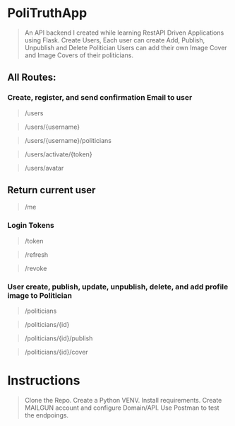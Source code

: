 # PoliTruthApp

> An API backend I created while learning RestAPI Driven Applications using Flask.
Create Users, Each user can create Add, Publish, Unpublish and Delete Politician
Users can add their own Image Cover and Image Covers of their politicians.


## All Routes:


### Create, register, and send confirmation Email to user

> /users

> /users/{username}

> /users/{username}/politicians

> /users/activate/{token}

> /users/avatar

## Return current user

> /me

### Login Tokens

> /token

> /refresh

> /revoke


### User create, publish, update, unpublish, delete, and add profile image to Politician

> /politicians

> /politicians/{id}

> /politicians/{id}/publish

> /politicians/{id}/cover

# Instructions 

> Clone the Repo. Create a Python VENV. Install requirements. Create MAILGUN account and configure Domain/API. Use Postman
to test the endpoings. 
